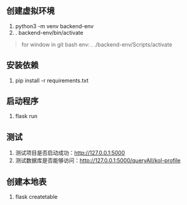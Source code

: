 
## 创建虚拟环境

1. python3 -m venv backend-env
2. . backend-env/bin/activate
> for window in git bash env: . ./backend-env/Scripts/activate

## 安装依赖

1. pip install -r requirements.txt

## 启动程序

1. flask run

## 测试

1. 测试项目是否启动成功：http://127.0.0.1:5000
2. 测试数据库是否能够访问：http://127.0.0.1:5000/queryAll/kol-profile

## 创建本地表

1. flask createtable



